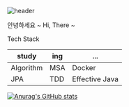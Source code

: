 ![header](https://capsule-render.vercel.app/api?type=waving&color=auto&height=300&section=header&text=capsule%20render&fontSize=90)

안녕하세요 ~  Hi, There ~



Tech Stack

|study|ing|...|
|---|---|---|  
| Algorithm | MSA | Docker |   
| JPA | TDD | Effective Java |  

[![Anurag's GitHub stats](https://github-readme-stats.vercel.app/api?username=ldk-hub&hide=contribs&count_private=true&show_icons=true&show_icons=true&theme=dracula)](https://github.com/anuraghazra/github-readme-stats)
